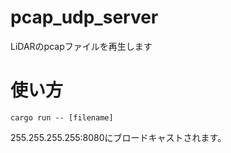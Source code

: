 # pcap_udp_server

LiDARのpcapファイルを再生します

# 使い方

```
cargo run -- [filename]
```

255.255.255.255:8080にブロードキャストされます。
